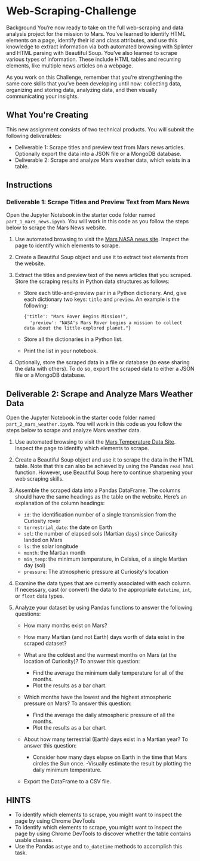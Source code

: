 # Web-Scraping-Challenge

Background
You’re now ready to take on the full web-scraping and data analysis project for the mission to Mars. You’ve learned to identify HTML elements on a page, identify their id and class attributes, and use this knowledge to extract information via both automated browsing with Splinter and HTML parsing with Beautiful Soup. You’ve also learned to scrape various types of information. These include HTML tables and recurring elements, like multiple news articles on a webpage.

As you work on this Challenge, remember that you’re strengthening the same core skills that you’ve been developing until now: collecting data, organizing and storing data, analyzing data, and then visually communicating your insights.

## What You're Creating
This new assignment consists of two technical products. You will submit the following deliverables:

- Deliverable 1: Scrape titles and preview text from Mars news articles. Optionally export the data into a JSON file or a MongoDB database.
- Deliverable 2: Scrape and analyze Mars weather data, which exists in a table.

## Instructions
### Deliverable 1: Scrape Titles and Preview Text from Mars News
Open the Jupyter Notebook in the starter code folder named `part_1_mars_news.ipynb`. You will work in this code as you follow the steps below to scrape the Mars News website.

1. Use automated browsing to visit the [Mars NASA news site](https://redplanetscience.com). Inspect the page to identify which elements to scrape.
2. Create a Beautiful Soup object and use it to extract text elements from the website.
3. Extract the titles and preview text of the news articles that you scraped. Store the scraping results in Python data structures as follows:

    * Store each title-and-preview pair in a Python dictionary. And, give each dictionary two keys: `title` and `preview`. An example is the following: 

        `{'title': "Mars Rover Begins Mission!",`  
        &nbsp;&nbsp;&nbsp;&nbsp;`'preview': "NASA's Mars Rover begins a mission to collect data about the little-explored planet."}`
    * Store all the dictionaries in a Python list.

    * Print the list in your notebook.
 
4. Optionally, store the scraped data in a file or database (to ease sharing the data with others). To do so, export the scraped data to either a JSON file or a MongoDB database.

## Deliverable 2: Scrape and Analyze Mars Weather Data
Open the Jupyter Notebook in the starter code folder named `part_2_mars_weather.ipynb`. You will work in this code as you follow the steps below to scrape and analyze Mars weather data.

1. Use automated browsing to visit the [Mars Temperature Data Site](https://data-class-mars-challenge.s3.amazonaws.com/Mars/index.html). Inspect the page to identify which elements to scrape.
2. Create a Beautiful Soup object and use it to scrape the data in the HTML table. Note that this can also be achieved by using the Pandas `read_html` function. However, use Beautiful Soup here to continue sharpening your web scraping skills.
3. Assemble the scraped data into a Pandas DataFrame. The columns should have the same headings as the table on the website. Here’s an explanation of the column headings:

    * `id`: the identification number of a single transmission from the Curiosity rover
    * `terrestrial_date`: the date on Earth
    * `sol`: the number of elapsed sols (Martian days) since Curiosity landed on Mars
    * `ls`: the solar longitude
    * `month`: the Martian month
    * `min_temp`: the minimum temperature, in Celsius, of a single Martian day (sol)
    * `pressure`: The atmospheric pressure at Curiosity's location
4. Examine the data types that are currently associated with each column. If necessary, cast (or convert) the data to the appropriate `datetime`, `int`, or `float` data types.
5. Analyze your dataset by using Pandas functions to answer the following questions:
    * How many months exist on Mars?
    * How many Martian (and not Earth) days worth of data exist in the scraped dataset?
    * What are the coldest and the warmest months on Mars (at the location of Curiosity)? To answer this question:
        - Find the average the minimum daily temperature for all of the months.
        - Plot the results as a bar chart.

    * Which months have the lowest and the highest atmospheric pressure on Mars? To answer this question:
        - Find the average the daily atmospheric pressure of all the months.
        - Plot the results as a bar chart.
    * About how many terrestrial (Earth) days exist in a Martian year? To answer this question:
        - Consider how many days elapse on Earth in the time that Mars circles the Sun once.
        -Visually estimate the result by plotting the daily minimum temperature.
    * Export the DataFrame to a CSV file.

## HINTS
- To identify which elements to scrape, you might want to inspect the page by using Chrome DevTools
- To identify which elements to scrape, you might want to inspect the page by using Chrome DevTools to discover whether the table contains usable classes.
- Use the Pandas `astype` and `to_datetime` methods to accomplish this task.

